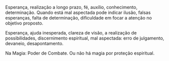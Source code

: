 Esperança, realização a longo prazo, fé, auxílio, conhecimento, determinação.
Quando está mal aspectada pode indicar ilusão, falsas esperanças, falta de
determinação, dificuldade em focar a atenção no objetivo proposto.

  

Esperança, ajuda inesperada, clareza de visão, a realização de possibilidades,
discernimento espiritual, mal aspectada: erro de julgamento, devaneio,
desapontamento.

  

Na Magia: Poder de Combate. Ou não há magia por proteção espiritual.

